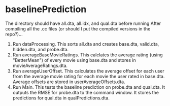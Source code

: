 # baselinePrediction

The directory should have all.dta, all.idx, and qual.dta before running
After compiling all the .cc files (or should I put the compiled versions in the repo?)...
1. Run dataProcessing. This sorts all.dta and creates base.dta, valid.dta, hidden.dta, and probe.dta.
2. Run averageBaseMovieRatings. This calclates the average rating (using "BetterMean") of every movie using base.dta and stores in movieAverageRatings.dta.
3. Run averageUserOffset. This calculates the average offset for each user from the average movie rating for each movie the user rated in base.dta. Average offsets are stored in userAverageOffsets.dta.
4. Run Main. This tests the baseline prediction on probe.dta and qual.dta. It outputs the RMSE for probe.dta to the command window. It stores the predictions for qual.dta in qualPredictions.dta.
